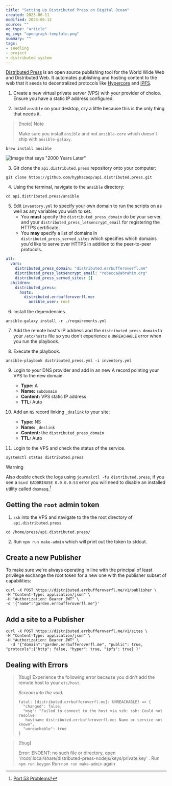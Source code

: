 ```yaml
---
title: "Setting Up Distributed Press on Digital Ocean"
created: 2023-06-11
modified: 2023-06-12
source: ""
og_type: "article"
og_img: "opengraph-template.png"
summary: ""
tags:
- seedling
- project
- distributed system
---
```


[Distributed Press](https://docs.distributed.press/) is an open source publishing tool for the World Wide Web and Distributed Web. It automates publishing and hosting content to the web that it seeds to decentralized protocols like [Hypercore](notes/Hypercore.md) and [IPFS](notes/IPFS.md).

1. Create a new virtual private server (VPS) with your provider of choice. Ensure you have a static IP address configured.

2. Install `ansible` on your desktop, cry a little because this is the only thing that needs it. 
> [!note] Note
> 
> Make sure you install `ansible` and not `ansible-core` which doesn't ship with `ansible-galaxy`.
```shell
brew install ansible
```

![Image that says "2000 Years Later"](notes/images/Setting%20Up%20Distributed%20Press%20on%20Digital%20Ocean.png)

3. Git clone the `api.distributed.press`  repository onto your computer:
```shell
git clone https://github.com/hyphacoop/api.distributed.press.git
```

4. Using the terminal, navigate to the `ansible` directory:
```
cd api.distributed.press/ansible
```

5. Edit `inventory.yml` to specify your own domain to run the scripts on as well as any variables you wish to set.
	- You **must** specify the `distributed_press_domain` do be your server, and your `distributed_press_letsencrypt_email` for registering the HTTPS certificate.
	- You **may** specify a list of domains in `distributed_press_served_sites` which specifies which domains you'd like to serve over HTTPS in addition to the peer-to-peer protocols.
```yaml
all:
  vars:
    distributed_press_domain: "distributed.errbufferoverfl.me"
    distributed_press_letsencrypt_email: "rebecca@abrahim.org"
    distributed_press_served_sites: []
  children:
    distributed_press:
      hosts:
        distributed.errbufferoverfl.me:
          ansible_user: root
```

6. Install the dependencies.
```shell
ansible-galaxy install -r ./requirements.yml
```

7. Add the remote host's IP address and the `distributed_press_domain` to your `/etc/hosts` file so you don't experience a `UNREACHABLE` error when you run the playbook. 

8. Execute the playbook.
```shell
ansible-playbook distributed_press.yml -i inventory.yml
```

9. Login to your DNS provider and add in an new A record pointing your VPS to the new domain.
	- **Type:** A
	- **Name:** `subdomain`
	- **Content:** VPS static IP address
	- **TTL:** Auto
10. Add an `NS` record linking `_dnslink` to your site:
	- **Type:** NS
	- **Name:** `_dnslink`
	- **Content:** the `distributed_press_domain`
	- **TTL:** Auto

11. Login to the VPS and check the status of the service.
```shell
systemctl status distributed.press
```

> [!warning]
>
> Also double check the logs using `journalctl -fu distributed.press`, if you see a `bind EADDRINUSE 0.0.0.0:53` error you will need to disable  an installed utility called `dnsmasq`.[^1]

## Getting the `root` admin token

1. `ssh` into the VPS and navigate to the the root directory of `api.distributed.press`
```shell
cd /home/press/api.distributed.press/
```

2. Run `npm run make-admin` which will print out the token to stdout.

## Create a new Publisher

To make sure we're always operating in line with the principal of least privilege exchange the root token for a new one with the publisher subset of capabilities:

```shell
curl -X POST https://distributed.errbufferoverfl.me/v1/publisher \
-H "Content-Type: application/json" \
-H "Authorization: Bearer JWT" \
-d '{"name":"garden.errbufferoverfl.me"}'
```

## Add a site to a Publisher

```shell
curl -X POST https://distributed.errbufferoverfl.me/v1/sites \
-H "Content-Type: application/json" \
-H "Authorization: Bearer JWT" \
  -d '{"domain":"garden.errbufferoverfl.me", "public": true, "protocols":{"http": false, "hyper": true, "ipfs": true} }'
```

## Dealing with Errors

> [!bug]
> Experience the following error because you didn't add the remote host to your `etc/host`. 
> 
> *Scream into the void.*
> ```shell
> fatal: [distributed.errbufferoverfl.me]: UNREACHABLE! => {
> 	"changed": false, 
> 	"msg": "Failed to connect to the host via ssh: ssh: Could not resolve
> 	 hostname distributed.errbufferoverfl.me: Name or service not known", 
> 	"unreachable": true
> }
> ```

> [!bug]
> 
> Error: ENOENT: no such file or directory, open '/root/.local/share/distributed-press-nodejs/keys/private.key'
> .
> Run `npm run keygen` 
> Run `npm run make-admin` again

[^1]: [Port 53 Problems?](https://github.com/MASQ-Project/Node/blob/master/node/docs/PORT_53.md#linux)